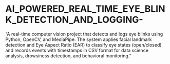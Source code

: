 # AI_POWERED_REAL_TIME_EYE_BLINK_DETECTION_AND_LOGGING-
“A real-time computer vision project that detects and logs eye blinks using Python, OpenCV, and MediaPipe. The system applies facial landmark detection and Eye Aspect Ratio (EAR) to classify eye states (open/closed) and records events with timestamps in CSV format for data science analysis, drowsiness detection, and behavioral monitoring.”

